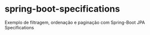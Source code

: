 # spring-boot-specifications
Exemplo de filtragem, ordenação e paginação com Spring-Boot JPA Specifications
